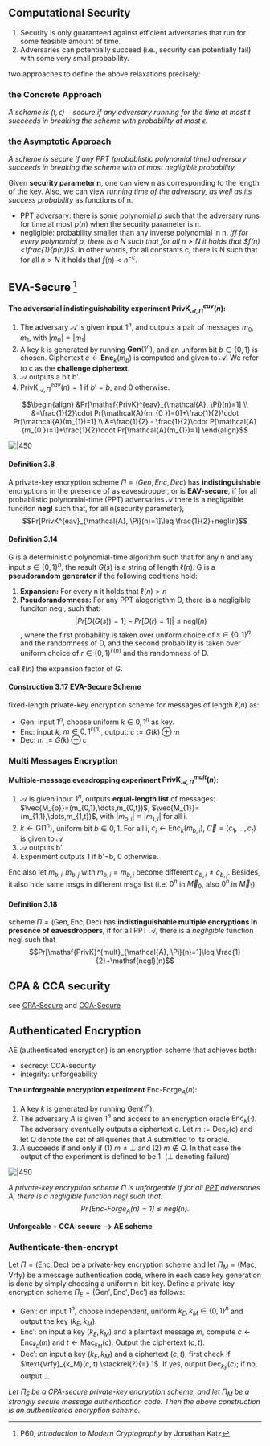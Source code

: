 ## Computational Security

1. Security is only guaranteed against efficient adversaries that run for some feasible amount of time. 
2. Adversaries can potentially succeed (i.e., security can potentially fail) with some very small probability.

two approaches to define the above relaxations precisely:

### the Concrete Approach

*A scheme is $(t, \epsilon)-\mathsf{secure}$ if any adversary running for the time at most t succeeds in breaking the scheme with probability at most $\epsilon$.*

### the Asymptotic Approach

*A scheme is $\mathsf{secure}$ if any PPT (probablistic polynomial time) adversary succeeds in breaking the scheme with at most negligible probability.*

Given **security parameter n**, one can view n as corresponding to the length of the key. Also, we can view *running time of the adversary, as well as its success probability* as functions of n.
- PPT adversary: there is some polynomial $p$ such that the adversary runs for time at most $p(n)$ when the security parameter is n.
- negligible: probability smaller than any inverse polynomial in n. *iff for every polynomial p, there is a N such that for all $n>N$ it holds that $f(n)<\frac{1}{p(n)}$*. In other words, for all constants c, there is N such that for all $n>N$ it holds that $f(n)<n^{-c}$.

## EVA-Secure [^1]

**The adversarial indistinguishability experiment $\text{PrivK}^{eav}_{\mathcal{A}, \Pi}(n)$:**

1. The adversary $\mathcal{A}$ is given input $1^n$, and outputs a pair of messages $m_{0}, m_{1}$, with $\vert m_{0}\vert =\vert m_{1}\vert$
2. A key k is generated by running $\textbf{Gen}(1^{n})$, and an uniform bit $b\in \{0, 1\}$ is chosen. Ciphertext $c\leftarrow \textbf{Enc}_{k}(m_{b})$ is computed and given to $\mathcal{A}$. We refer to c as the **challenge ciphertext**.
3. $\mathcal{A}$ outputs a bit b'.
4. $\mathsf{PrivK}^{eav}_{\mathcal{A}, \Pi}(n)=1$ if $b'=b$, and 0 otherwise.

$$\begin{align}
&Pr[\mathsf{PrivK}^{eav}_{\mathcal{A}, \Pi}(n)=1] \\
&=\frac{1}{2}\cdot Pr[\mathcal{A}(m_{0 })=0]+\frac{1}{2}\cdot Pr[\mathcal{A}(m_{1})=1] \\
&=\frac{1}{2} - \frac{1}{2}\cdot P[\mathcal{A} (m_{0 })=1]+\frac{1}{2}\cdot Pr[\mathcal{A}(m_{1})=1]
\end{align}$$

![|450](../../../../attach/Pasted%20image%2020231229112635.png)

#### Definition 3.8
A private-key encryption scheme $\Pi = (Gen, Enc, Dec)$ has **indistinguishable** encryptions in the presence of as eavesdropper, or is **EAV-secure**, if for all probablistic polynomial-time (PPT) adversaries $\mathcal{A}$ there is a negligaible funciton **negl** such that, for all n(security parameter), $$Pr[PrivK^{eav}_{\mathcal{A}, \Pi}(n)=1]\leq \frac{1}{2}+negl(n)$$

#### Definition 3.14

G is a deterministic polynomial-time algorithm such that for any n and any input $s\in \{0,1\}^{n}$, the result $G(s)$ is a string of length $\ell(n)$. G is a **pseudorandom generator** if the following coditions hold:
1. **Expansion:** For every n it holds that $\ell(n)> n$
2. **Pseudorandomness:** For any PPT alogorigthm D, there is a negligible funciton $\mathsf{negl}$, such that: $$\vert Pr[D(G(s))=1]-Pr[D(r)=1]\vert\leq \mathsf{negl}(n)$$, where the first probability is taken over uniform choice of $s\in\{0,1\}^{n}$ and the randomness of D, and the second probability is taken over uniform choice of $r\in\{0, 1\}^{\ell(n)}$ and the randomness of D.

call $\ell(n)$ the expansion factor of G.

#### Construction 3.17 EVA-Secure Scheme

fixed-length private-key encryption scheme for messages of length $\ell(n)$ as:
- $\mathsf{Gen}$: input $1^{n}$, choose uniform $k\in{0, 1}^{n}$ as key.
- $\mathsf{Enc}$: input $k$, $m\in{0, 1}^{\ell(n)}$, output: $c:=G(k)\oplus m$
- $\mathsf{Dec}$: $m:=G(k)\oplus c$

### Multi Messages Encryption

**Multiple-message evesdropping experiment $\mathsf{PrivK}^{mult}_{\mathcal{A}, \Pi}(n)$**:
1. $\mathcal{A}$ is given input $1^{n}$, outputs **equal-length list** of messages: $\vec{M_{o}}=(m_{0,1},\dots,m_{0,t})$, $\vec{M_{1}}=(m_{1,1},\dots,m_{1,t})$, with $\vert m_{o,i}\vert=\vert m_{1,i}\vert$ for all i.
2. $k\leftarrow \mathsf{G}(1^{n})$, uniform bit $b\in{0, 1}$. For all i, $c_{i}\leftarrow \mathsf{Enc}_{k}(m_{b,i})$, $\vec{C}=(c_{1},\dots,c_{t})$ is given to $\mathcal{A}$
3. $\mathcal{A}$ outputs b'. 
4. Experiment outputs 1 if b'=b, 0 otherwise.

$\mathsf{Enc}$ also let $m_{b,i}, m_{b,j}$ with $m_{b,i}=m_{b,j}$ become different $c_{b,i}\neq c_{b,j}$. Besides, it also hide same msgs in different msgs list (i.e. $0^n$ in $\vec{M}_{0}$, also $0^n$ in $\vec{M}_{1}$) 

#### Definition 3.18

scheme $\Pi=(\mathsf{Gen,Enc, Dec})$ has **indistinguishable multiple encryptions in presence of eavesdroppers**, if for all PPT $\mathcal{A}$, there is a *negligible* function $\mathsf{negl}$ such that $$Pr[\mathsf{PrivK}^{mult}_{\mathcal{A}, \Pi}(n)=1]\leq \frac{1}{2}+\mathsf{negl}(n)$$

## CPA & CCA security

see [CPA-Secure](CPA-Secure.md) and [CCA-Secure](CCA-Secure.md)

## Authenticated Encryption

AE (authenticated encryption) is an encryption scheme that achieves both:
- secrecy: CCA-security
- integrity: unforgeability

**The unforgeable encryption experiment** $\text{Enc-Forge}_A(n)$:
1. A key $k$ is generated by running $\text{Gen}(1^n)$.
2. The adversary $A$ is given $1^n$ and access to an encryption oracle $\text{Enc}_k(\cdot)$. The adversary eventually outputs a ciphertext $c$. Let $m := \text{Dec}_k(c)$ and let $Q$ denote the set of all queries that $A$ submitted to its oracle.
3. $A$ succeeds if and only if (1) $m \neq \bot$ and (2) $m \notin Q$. In that case the output of the experiment is defined to be 1. ($\bot$ denoting failure)

![|450](../../../../attach/Pasted%20image%2020231229101908.png)

*A private-key encryption scheme $\Pi$ is unforgeable if for all [PPT](Private-Key%20Encryption.md) adversaries $A$, there is a negligible function $\text{negl}$ such that:
$$ \Pr[\text{Enc-Forge}_A(n) = 1] \leq \text{negl}(n). $$*

**Unforgeable + CCA-secure --> AE scheme**

### Authenticate-then-encrypt

Let $\Pi = (\text{Enc}, \text{Dec})$ be a private-key encryption scheme and let $\Pi_{M} = (\text{Mac}, \text{Vrfy})$ be a message authentication code, where in each case key generation is done by simply choosing a uniform n-bit key. Define a private-key encryption scheme $\Pi_{E}=(\text{Gen}', \text{Enc}', \text{Dec}')$ as follows:
- $\text{Gen}'$: on input $1^n$, choose independent, uniform $k_E, k_M \in \{0, 1\}^n$ and output the key $(k_E, k_M)$.
- $\text{Enc}'$: on input a key $(k_E, k_M)$ and a plaintext message $m$, compute $c \leftarrow \text{Enc}_{k_E}(m)$ and $t \leftarrow \text{Mac}_{k_M}(c)$. Output the ciphertext $(c, t)$.
- $\text{Dec}'$: on input a key $(k_E, k_M)$ and a ciphertext $(c, t)$, first check if $\text{Vrfy}_{k_M}(c, t) \stackrel{?}{=} 1$. If yes, output $\text{Dec}_{k_E}(c)$; if no, output $\bot$.

*Let $\Pi_{E}$ be a CPA-secure private-key encryption scheme, and let $\Pi_{M}$ be a strongly secure message authentication code. Then the above construction is an authenticated encryption scheme.*

[^1]: P60, *Introduction to Modern Cryptography* by Jonathan Katz